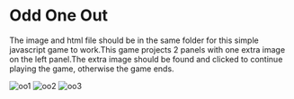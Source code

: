 #  Odd One Out

The image and html file should be in the same folder for this simple javascript game to work.This game projects 2 panels 
with one extra image on the left panel.The extra image should be found and clicked to continue playing the game, otherwise
the game ends.

![oo1](https://cloud.githubusercontent.com/assets/15719313/16352306/1bb7e080-3a3b-11e6-9183-573fb970f8ab.PNG)
![oo2](https://cloud.githubusercontent.com/assets/15719313/16352333/7560c2f0-3a3b-11e6-8737-f3a60d4ef3bc.PNG)
![oo3](https://cloud.githubusercontent.com/assets/15719313/16352334/77be99be-3a3b-11e6-84b4-391b31dc9a10.PNG)
